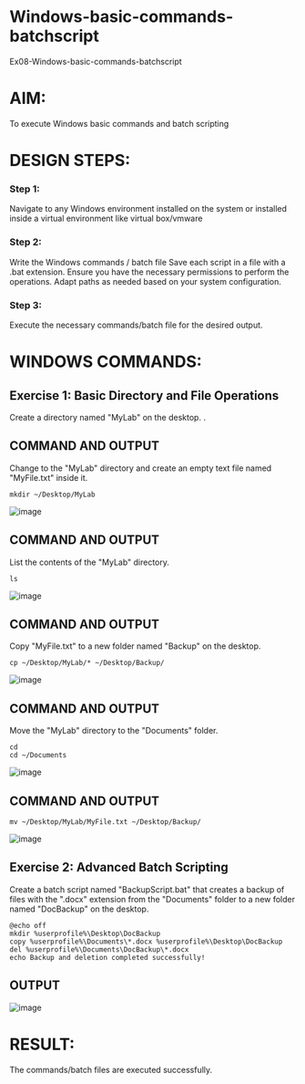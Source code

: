# Windows-basic-commands-batchscript
Ex08-Windows-basic-commands-batchscript

# AIM:
To execute Windows basic commands and batch scripting

# DESIGN STEPS:

### Step 1:

Navigate to any Windows environment installed on the system or installed inside a virtual environment like virtual box/vmware 

### Step 2:

Write the Windows commands / batch file
Save each script in a file with a .bat extension.
Ensure you have the necessary permissions to perform the operations.
Adapt paths as needed based on your system configuration.
### Step 3:

Execute the necessary commands/batch file for the desired output. 




# WINDOWS COMMANDS:
## Exercise 1: Basic Directory and File Operations
Create a directory named "MyLab" on the desktop.
.

## COMMAND AND OUTPUT

Change to the "MyLab" directory and create an empty text file named "MyFile.txt" inside it.
````````````````
mkdir ~/Desktop/MyLab
``````````````````````````````
![image](https://github.com/vinodhini-17/Windows-basic-commands-batchscript/assets/145742741/4ddbe858-0ada-4bbd-a1e0-91ff27204d35)

## COMMAND AND OUTPUT

List the contents of the "MyLab" directory.
`````
ls
````````````
![image](https://github.com/vinodhini-17/Windows-basic-commands-batchscript/assets/145742741/45f14fe1-b838-46d7-b602-2cb027874d85)

## COMMAND AND OUTPUT

Copy "MyFile.txt" to a new folder named "Backup" on the desktop.
``````
cp ~/Desktop/MyLab/* ~/Desktop/Backup/
``````````````````
![image](https://github.com/vinodhini-17/Windows-basic-commands-batchscript/assets/145742741/67f38186-230f-4418-b495-3233752a1999)

## COMMAND AND OUTPUT

Move the "MyLab" directory to the "Documents" folder.

  ````````````
cd
cd ~/Documents
`````````````````````
![image](https://github.com/vinodhini-17/Windows-basic-commands-batchscript/assets/145742741/10ee0887-afa6-47a1-a699-7d707c083db3)

## COMMAND AND OUTPUT
``````````
mv ~/Desktop/MyLab/MyFile.txt ~/Desktop/Backup/
``````````````````
![image](https://github.com/vinodhini-17/Windows-basic-commands-batchscript/assets/145742741/54dbe662-8814-4f9d-b398-eb17a081e694)

## Exercise 2: Advanced Batch Scripting
Create a batch script named "BackupScript.bat" that creates a backup of files with the ".docx" extension from the "Documents" folder to a new folder named "DocBackup" on the desktop.


````````
@echo off
mkdir %userprofile%\Desktop\DocBackup
copy %userprofile%\Documents\*.docx %userprofile%\Desktop\DocBackup
del %userprofile%\Documents\DocBackup\*.docx
echo Backup and deletion completed successfully!
```````````````````````




## OUTPUT
![image](https://github.com/vinodhini-17/Windows-basic-commands-batchscript/assets/145742741/6bca819f-f598-4d2d-8be2-29a4efe6d802)





# RESULT:
The commands/batch files are executed successfully.

